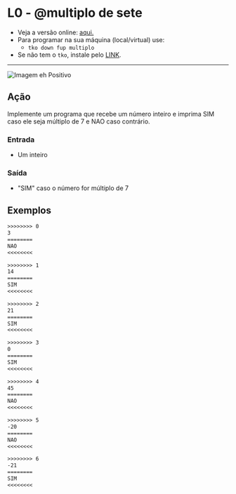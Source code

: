 # L0 - @multiplo de sete

- Veja a versão online: [aqui.](https://github.com/qxcodefup/arcade/blob/master/base/multiplo/Readme.md)
- Para programar na sua máquina (local/virtual) use:
  - `tko down fup multiplo`
- Se não tem o `tko`, instale pelo [LINK](https://github.com/senapk/tko#tko).

---

![Imagem eh Positivo](https://raw.githubusercontent.com/qxcodefup/arcade/master/base/multiplo/cover.jpg)

## Ação

Implemente um programa que recebe um número inteiro e imprima SIM caso ele seja
múltiplo de 7 e NAO caso contrário.

### Entrada

- Um inteiro

### Saída

- "SIM" caso o número for múltiplo de 7

## Exemplos

```txt
>>>>>>>> 0
3
========
NAO
<<<<<<<<

>>>>>>>> 1
14
========
SIM
<<<<<<<<

>>>>>>>> 2
21
========
SIM
<<<<<<<<

>>>>>>>> 3
0
========
SIM
<<<<<<<<

>>>>>>>> 4
45
========
NAO
<<<<<<<<

>>>>>>>> 5
-20
========
NAO
<<<<<<<<

>>>>>>>> 6
-21
========
SIM
<<<<<<<<
```
